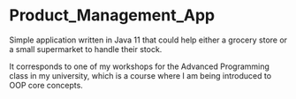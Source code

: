 # Product_Management_App
Simple application written in Java 11 that could help either a grocery store or a small supermarket to handle their stock. 

It corresponds to one of my workshops for the Advanced Programming class in my university, which is a course where 
I am being introduced to OOP core concepts.
